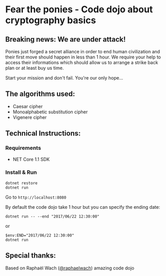 # Fear the ponies - Code dojo about cryptography basics 

## Breaking news: We are under attack!

Ponies just forged a secret alliance in order to end human civilization and their first move should happen in less than 1 hour. We require your help to access their informations which should allow us to arrange a strike back plan or at least buy us time.

Start your mission and don't fail. You're our only hope...

## The algorithms used:

* Caesar cipher
* Monoalphabetic substitution cipher
* Vigenere cipher

## Technical Instructions:

### Requirements
- NET Core 1.1 SDK

### Install & Run

```
dotnet restore
dotnet run
```

Go to ```http://localhost:8080```

By default the code dojo take 1 hour but you can specify the ending date:

```
dotnet run -- --end "2017/06/22 12:30:00" 
```

or

```
$env:END="2017/06/22 12:30:00"
dotnet run
```


## Special thanks:

Based on Raphaël Wach ([@raphaelwach](https://twitter.com/raphaelwach)) amazing code dojo
